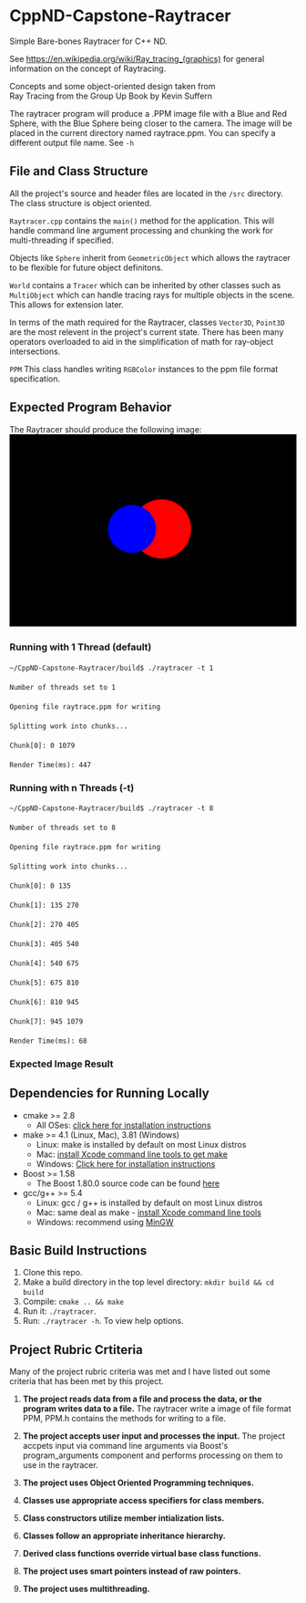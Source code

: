 # CppND-Capstone-Raytracer
Simple Bare-bones Raytracer for C++ ND.

See https://en.wikipedia.org/wiki/Ray_tracing_(graphics) for general information on the concept of Raytracing.

Concepts and some object-oriented design taken from\
Ray Tracing from the Group Up
Book by Kevin Suffern

The raytracer program will produce a .PPM image file with a Blue and Red Sphere, with the Blue Sphere being closer to the camera. The image will be placed in the current directory named raytrace.ppm. You can specify a different output file name. See `-h`

## File and Class Structure
All the project's source and header files are located in the `/src` directory. The class structure is object oriented.

`Raytracer.cpp` contains the `main()` method for the application. This will handle command line argument processing and chunking the work for multi-threading if specified.

Objects like `Sphere` inherit from `GeometricObject` which allows the raytracer to be flexible for future object definitons.

`World` contains a `Tracer` which can be inherited by other classes such as `MultiObject` which can handle tracing rays for multiple objects in the scene. This allows for extension later.

In terms of the math required for the Raytracer, classes `Vector3D`, `Point3D` are the most relevent in the project's current state. There has been many operators overloaded to aid in the simplification of math for ray-object intersections.

`PPM` This class handles writing `RGBColor` instances to the ppm file format specification.


## Expected Program Behavior

The Raytracer should produce the following image:
![Raytrace Image](/example/Example_Output.png "Image")

### Running with 1 Thread (default)

<code>~/CppND-Capstone-Raytracer/build$ ./raytracer -t 1\
Number of threads set to 1\
Opening file raytrace.ppm for writing\
Splitting work into chunks...\
Chunk[0]: 0 1079\
Render Time(ms): 447</code>

### Running with n Threads (-t)
<code>~/CppND-Capstone-Raytracer/build$ ./raytracer -t 8\
Number of threads set to 8\
Opening file raytrace.ppm for writing\
Splitting work into chunks...\
Chunk[0]: 0 135\
Chunk[1]: 135 270\
Chunk[2]: 270 405\
Chunk[3]: 405 540\
Chunk[4]: 540 675\
Chunk[5]: 675 810\
Chunk[6]: 810 945\
Chunk[7]: 945 1079\
Render Time(ms): 68</code>

### Expected Image Result

## Dependencies for Running Locally
* cmake >= 2.8
  * All OSes: [click here for installation instructions](https://cmake.org/install/)
* make >= 4.1 (Linux, Mac), 3.81 (Windows)
  * Linux: make is installed by default on most Linux distros
  * Mac: [install Xcode command line tools to get make](https://developer.apple.com/xcode/features/)
  * Windows: [Click here for installation instructions](http://gnuwin32.sourceforge.net/packages/make.htm)
* Boost >= 1.58
  * The Boost 1.80.0 source code can be found [here](https://boostorg.jfrog.io/artifactory/main/release/1.80.0/source/)
* gcc/g++ >= 5.4
  * Linux: gcc / g++ is installed by default on most Linux distros
  * Mac: same deal as make - [install Xcode command line tools](https://developer.apple.com/xcode/features/)
  * Windows: recommend using [MinGW](http://www.mingw.org/)

## Basic Build Instructions

1. Clone this repo.
2. Make a build directory in the top level directory: `mkdir build && cd build`
3. Compile: `cmake .. && make`
4. Run it: `./raytracer`.
5. Run: `./raytracer -h`. To view help options.

## Project Rubric Crtiteria
Many of the project rubric criteria was met and I have listed out some criteria that has been met by this project.

1. **The project reads data from a file and process the data, or the program writes data to a file.**
The raytracer write a image of file format PPM, PPM.h contains the methods for writing to a file.

2. **The project accepts user input and processes the input.** The project accpets input via command line arguments via Boost's program_arguments component and performs processing on them to use in the raytracer.

3. **The project uses Object Oriented Programming techniques.**

4. **Classes use appropriate access specifiers for class members.**

5. **Class constructors utilize member intialization lists.**

6. **Classes follow an appropriate inheritance hierarchy.**

7. **Derived class functions override virtual base class functions.**

8. **The project uses smart pointers instead of raw pointers.**

9. **The project uses multithreading.**
